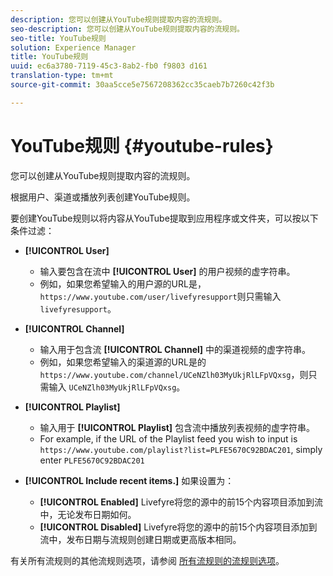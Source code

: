 ```yaml
---
description: 您可以创建从YouTube规则提取内容的流规则。
seo-description: 您可以创建从YouTube规则提取内容的流规则。
seo-title: YouTube规则
solution: Experience Manager
title: YouTube规则
uuid: ec6a3780-7119-45c3-8ab2-fb0 f9803 d161
translation-type: tm+mt
source-git-commit: 30aa5cce5e7567208362cc35caeb7b7260c42f3b

---
```



# YouTube规则 {#youtube-rules}

您可以创建从YouTube规则提取内容的流规则。

根据用户、渠道或播放列表创建YouTube规则。

要创建YouTube规则以将内容从YouTube提取到应用程序或文件夹，可以按以下条件过滤：

* **[!UICONTROL User]**
   * 输入要包含在流中 **[!UICONTROL User]** 的用户视频的虚字符串。
   * 例如，如果您希望输入的用户源的URL是， `https://www.youtube.com/user/livefyresupport`则只需输入 `livefyresupport`。

* **[!UICONTROL Channel]**
   * 输入用于包含流 **[!UICONTROL Channel]** 中的渠道视频的虚字符串。
   * 例如，如果您希望输入的渠道源的URL是的 `https://www.youtube.com/channel/UCeNZlh03MyUkjRlLFpVQxsg`，则只需输入 `UCeNZlh03MyUkjRlLFpVQxsg`。

* **[!UICONTROL Playlist]**
   * 输入用于 **[!UICONTROL Playlist]** 包含流中播放列表视频的虚字符串。
   * For example, if the URL of the Playlist feed you wish to input is `https://www.youtube.com/playlist?list=PLFE5670C92BDAC201`, simply enter `PLFE5670C92BDAC201`

* **[!UICONTROL Include recent items.]** 如果设置为：
   * **[!UICONTROL Enabled]** Livefyre将您的源中的前15个内容项目添加到流中，无论发布日期如何。
   * **[!UICONTROL Disabled]** Livefyre将您的源中的前15个内容项目添加到流中，发布日期与流规则创建日期或更高版本相同。

有关所有流规则的其他流规则选项，请参阅 [所有流规则的流规则选项](../../c-streams/c-stream-rule-options-for-all-stream-rules.md#c_stream_rule_options_for_all_stream_rules)。

